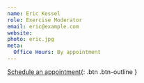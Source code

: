 ```yaml
---
name: Eric Kessel
role: Exercise Moderator
email: eric@example.com
website: 
photo: eric.jpg
meta:
  Office Hours: By appointment
---
```


[Schedule an appointment](#){: .btn .btn-outline }
